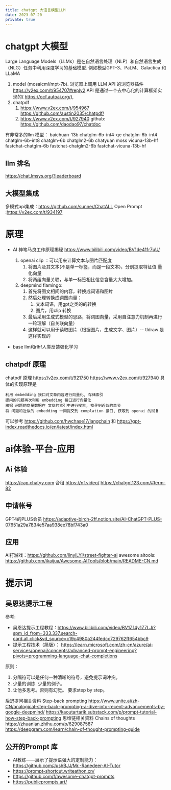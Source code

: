 ```yaml
---
title: chatgpt 大语言模型LLM
date: 2023-07-20
private: true
---
```

# chatgpt 大模型
Large Language Models（LLMs）是在自然语言处理（NLP）和自然语言生成（NLG）任务中利用深度学习的基础模型. 例如模型GPT-3、PaLM、Galactica 和LLaMA
1. model (mosaicml/mpt-7b). 
    浏览器上调用 LLM API 的浏览器插件 https://v2ex.com/t/954707#reply2
    API 是通过一个去中心化的计算框架实现的( https://ocf.autoai.org/), 
2. chatpdf
    1. https://www.v2ex.com/t/954967
    https://github.com/austin2035/chatpdf/
    2. https://www.v2ex.com/t/927940
    github: https://github.com/daodao97/chatdoc

有非常多的llm 模型：
baichuan-13b chatglm-6b-int4-qe chatglm-6b-int4 chatglm-6b-int8 chatglm-6b chatglm2-6b chatyuan moss vicuna-13b-hf fastchat-chatglm-6b fastchat-chatglm2-6b fastchat-vicuna-13b-hf

## llm 排名
https://chat.lmsys.org/?leaderboard

## 大模型集成
多模式api集成：https://github.com/sunner/ChatALL
Open Prompt :https://v2ex.com/t/934197

# 原理
- AI 神笔马良工作原理揭秘 https://www.bilibili.com/video/BV1de411r7uU/
    1. openai clip ：可以用来计算文本与图片匹配度
        1. 将图片及其文本(不是单一标签，而是一段文本)，分别提取特征值 量化向量
        2. 将两组向量关联，与单一标签相比信息含量大大增加。
    2. deepmind flamingo:
        1. 首先将图文相间的内容，转换成词语和图片
        2. 然后处理转换成词图向量：
           1. 文本词语，用gpt之类的的转换
           1. 图片，用clip 转换
        3. 最后采用生成式模型的思路，将词图向量，采用自注意力机制再进行一轮理解（自关联向量）
        4. 这样就可以用于读取图片（根据图片，生成文字、图片）-- tldraw 是这样实现的

- base llm和rlhf人类反馈强化学习
## chatpdf 原理
chatpdf 原理 https://v2ex.com/t/921750 https://www.v2ex.com/t/927940
具体的实现原理是

    利用 embedding 接口对文章内容进行向量化, 存储索引
    提问的问题再次利用 embedding 接口进行向量化
    根据 问题的向量数据在 文章的索引中进行搜索, 找寻到近似的章节
    将 问题和近似的 embedding 一同提交到 complation 接口, 获取到 openai 的回复

可以参考 https://github.com/hwchase17/langchain
和 https://gpt-index.readthedocs.io/en/latest/index.html

# ai体验-平台-应用
## Ai 体验
https://cap.chatyy.com
合租 https://nf.video/
https://chatgpt123.com/#term-82

## 申请帐号
GPT4的PLUS会员 https://adaptive-birch-2ff.notion.site/AI-ChatGPT-PLUS-07651a29a7834e57aa938ee78bf743a0

## 应用
Ai打游戏：https://github.com/linyiLYi/street-fighter-ai
awesome aitools: https://github.com/ikaijua/Awesome-AITools/blob/main/README-CN.md 

# 提示词
## 吴恩达提示工程
参考:
- 吴恩达提示工程教程：https://www.bilibili.com/video/BV1Z14y1Z7LJ/?spm_id_from=333.337.search-card.all.click&vd_source=c19c4980a244fedcc729762ff654bbc9
- 提示工程技术（简版）： https://learn.microsoft.com/zh-cn/azure/ai-services/openai/concepts/advanced-prompt-engineering?pivots=programming-language-chat-completions

原则：
1. 分隔符可以是任何一种清晰的符号，避免提示词冲突。
2. 少量的训练. 少量的例子。
3. 让他多思考。否则有幻觉。 要求step by step。

后退提问相关资料 Step-back prompting
https://www.unite.ai/zh-CN/analogical-step-back-prompting-a-dive-into-recent-advancements-by-google-deepmind/
https://kaoutartarik.substack.com/p/prompt-tutorial-how-step-back-prompting
思维链相关资料 Chains of thoughts
https://zhuanlan.zhihu.com/p/629087587
https://deepgram.com/learn/chain-of-thought-prompting-guide

## 公开的Prompt 库
- AI教练——展示了提示语强大的定制能力：https://github.com/JushBJJ/Mr.-Ranedeer-AI-Tutor
- https://prompt-shortcut.writeathon.cn/
- https://github.com/f/awesome-chatgpt-prompts
- https://publicprompts.art/
